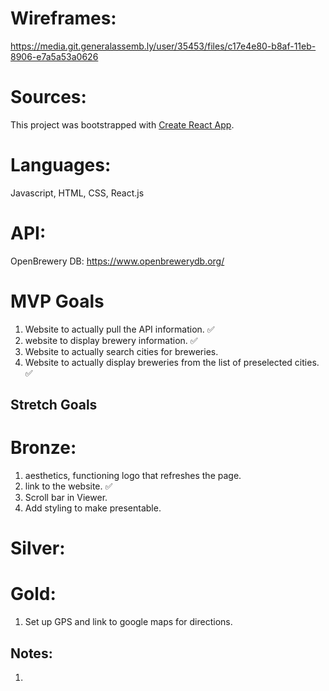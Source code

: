 # Wireframes:

https://media.git.generalassemb.ly/user/35453/files/c17e4e80-b8af-11eb-8906-e7a5a53a0626

# Sources:

This project was bootstrapped with [Create React App](https://github.com/facebook/create-react-app).

# Languages:

Javascript, HTML, CSS, React.js

# API:
OpenBrewery DB: 
https://www.openbrewerydb.org/

# MVP Goals
1. Website to actually pull the API information. ✅
1. website to display brewery information. ✅
1. Website to actually search cities for breweries. 
1. Website to actually display breweries from the list of preselected cities. ✅

## Stretch Goals
# Bronze:
1. aesthetics, functioning logo that refreshes the page.
1. link to the website. ✅
1. Scroll bar in Viewer.
1. Add styling to make presentable.

# Silver:

# Gold:

1. Set up GPS and link to google maps for directions.

## Notes:
1. 